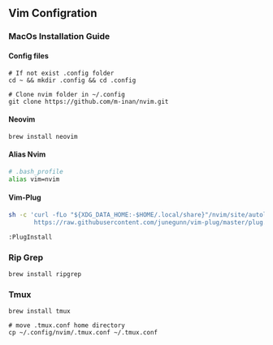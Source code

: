 ## Vim Configration
### MacOs Installation Guide
#### Config files
```console
# If not exist .config folder
cd ~ && mkdir .config && cd .config

# Clone nvim folder in ~/.config
git clone https://github.com/m-inan/nvim.git
```
#### Neovim
```console
brew install neovim
```
#### Alias Nvim
```sh
# .bash_profile
alias vim=nvim
```
#### Vim-Plug
```sh
sh -c 'curl -fLo "${XDG_DATA_HOME:-$HOME/.local/share}"/nvim/site/autoload/plug.vim --create-dirs \
       https://raw.githubusercontent.com/junegunn/vim-plug/master/plug.vim'
```
```
:PlugInstall
```
### Rip Grep
```
brew install ripgrep
```

### Tmux
```console
brew install tmux
```

```console
# move .tmux.conf home directory
cp ~/.config/nvim/.tmux.conf ~/.tmux.conf
```

